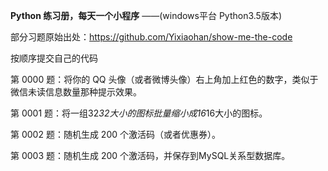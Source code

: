 **Python 练习册，每天一个小程序**
    ——(windows平台 Python3.5版本)

部分习题原始出处：https://github.com/Yixiaohan/show-me-the-code

按顺序提交自己的代码

第 0000 题：将你的 QQ 头像（或者微博头像）右上角加上红色的数字，类似于微信未读信息数量那种提示效果。

第 0001 题：将一组32*32大小的图标批量缩小成16*16大小的图标。

第 0002 题：随机生成 200 个激活码（或者优惠券）。

第 0003 题：随机生成 200 个激活码，并保存到MySQL关系型数据库。